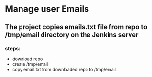 # Manage user Emails
## The project copies emails.txt  file from repo to /tmp/email directory on the Jenkins server
### steps:
- download repo 
- create /tmp/email
- copy email.txt from downloaded repo to /tmp/email
